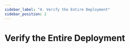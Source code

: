 ```yaml
---
sidebar_label: "4. Verify the Entire Deployment"
sidebar_position: 2
---
```


# Verify the Entire Deployment
